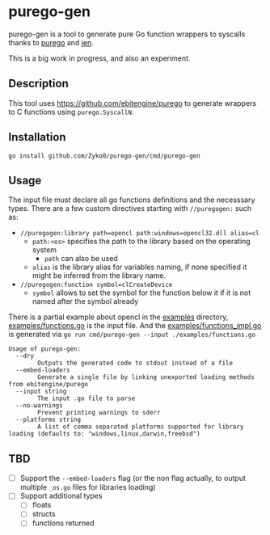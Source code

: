 # purego-gen

purego-gen is a tool to generate pure Go function wrappers to syscalls thanks to [purego](https://github.com/ebitengine/purego) and [jen](https://github.com/dave/jennifer).

This is a big work in progress, and also an experiment.

## Description

This tool uses https://github.com/ebitengine/purego to generate wrappers to C functions using `purego.SyscallN`.

## Installation

`go install github.com/Zyko0/purego-gen/cmd/purego-gen`

## Usage

The input file must declare all go functions definitions and the necesssary types.
There are a few custom directives starting with `//puregogen:` such as:
- `//puregogen:library path=opencl path:windows=opencl32.dll alias=cl`
  - `path:<os>` specifies the path to the library based on the operating system
    - `path` can also be used
  - `alias` is the library alias for variables naming, if none specified it might be inferred from the library name.
- `//puregogen:function symbol=clCreateDevice`
  - `symbol` allows to set the symbol for the function below it if it is not named after the symbol already

There is a partial example about opencl in the [examples](./examples) directory, [examples/functions.go](./examples/functions.go) is the input file.
And the [examples/functions_impl.go](./examples/functions_impl.go) is generated via `go run cmd/purego-gen --input ./examples/functions.go`

```
Usage of purego-gen:
  --dry
        Outputs the generated code to stdout instead of a file
  --embed-loaders
        Generate a single file by linking unexported loading methods from ebitengine/purego
  --input string
        The input .go file to parse
  --no-warnings
        Prevent printing warnings to sderr
  --platforms string
        A list of comma separated platforms supported for library loading (defaults to: "windows,linux,darwin,freebsd")
```

## TBD
- [ ] Support the `--embed-loaders` flag (or the non flag actually, to output multiple `_os.go` files for libraries loading)
- [ ] Support additional types
  - [ ] floats
  - [ ] structs
  - [ ] functions returned